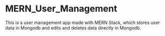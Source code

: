 # MERN_User_Management
This is a user management app made with MERN Stack, which stores user data in Mongodb and edits and deletes data directly in Mongodb.
